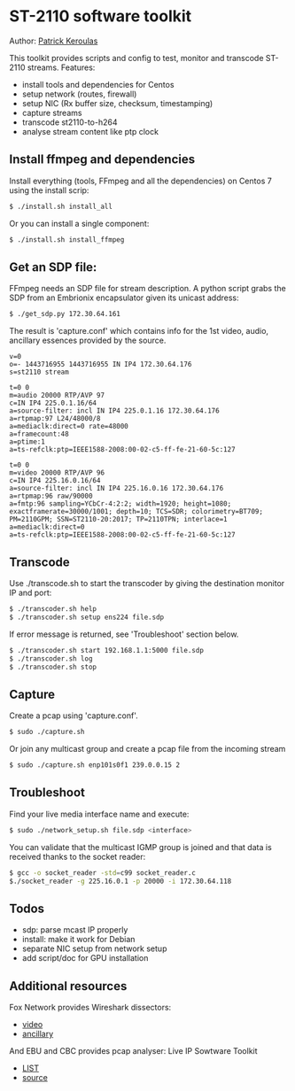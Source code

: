 # ST-2110 software toolkit

Author: [Patrick Keroulas](mailto:patrick.keroulas@radio-canada.ca)

This toolkit provides scripts and config to test, monitor and transcode ST-2110 streams.
Features:

* install tools and dependencies for Centos
* setup network (routes, firewall)
* setup NIC (Rx buffer size, checksum, timestamping)
* capture streams
* transcode st2110-to-h264
* analyse stream content like ptp clock

## Install ffmpeg and dependencies

Install everything (tools, FFmpeg and all the dependencies) on Centos 7
using the install scrip:

```sh
$ ./install.sh install_all
```

Or you can install a single component:

```sh
$ ./install.sh install_ffmpeg
```

## Get an SDP file:

FFmpeg needs an SDP file for stream description. A python script grabs
the SDP from an Embrionix encapsulator given its unicast address:

```sh
$ ./get_sdp.py 172.30.64.161
```
The result is 'capture.conf' which contains info for the 1st video, audio,
ancillary essences provided by the source.

```
v=0
o=- 1443716955 1443716955 IN IP4 172.30.64.176
s=st2110 stream

t=0 0
m=audio 20000 RTP/AVP 97
c=IN IP4 225.0.1.16/64
a=source-filter: incl IN IP4 225.0.1.16 172.30.64.176
a=rtpmap:97 L24/48000/8
a=mediaclk:direct=0 rate=48000
a=framecount:48
a=ptime:1
a=ts-refclk:ptp=IEEE1588-2008:00-02-c5-ff-fe-21-60-5c:127

t=0 0
m=video 20000 RTP/AVP 96
c=IN IP4 225.16.0.16/64
a=source-filter: incl IN IP4 225.16.0.16 172.30.64.176
a=rtpmap:96 raw/90000
a=fmtp:96 sampling=YCbCr-4:2:2; width=1920; height=1080; exactframerate=30000/1001; depth=10; TCS=SDR; colorimetry=BT709; PM=2110GPM; SSN=ST2110-20:2017; TP=2110TPN; interlace=1
a=mediaclk:direct=0
a=ts-refclk:ptp=IEEE1588-2008:00-02-c5-ff-fe-21-60-5c:127
```

## Transcode

Use ./transcode.sh to start the transcoder by giving the destination
monitor IP and port:

```sh
$ ./transcoder.sh help
$ ./transcoder.sh setup ens224 file.sdp
```

If error message is returned, see 'Troubleshoot' section below.

```sh
$ ./transcoder.sh start 192.168.1.1:5000 file.sdp
$ ./transcoder.sh log
$ ./transcoder.sh stop
```

## Capture

Create a pcap using 'capture.conf'.

```sh
$ sudo ./capture.sh
```

Or join any multicast group and create a pcap file from the incoming stream

```sh
$ sudo ./capture.sh enp101s0f1 239.0.0.15 2
```

## Troubleshoot

Find your live media interface name and execute:

```sh
$ sudo ./network_setup.sh file.sdp <interface>
```

You can validate that the multicast IGMP group is joined and that data
is received thanks to the socket reader:

```sh
$ gcc -o socket_reader -std=c99 socket_reader.c
$./socket_reader -g 225.16.0.1 -p 20000 -i 172.30.64.118
```

## Todos

* sdp: parse mcast IP properly
* install: make it work for Debian
* separate NIC setup from network setup
* add script/doc for GPU installation

## Additional resources

Fox Network provides Wireshark dissectors:

* [video](https://github.com/FOXNEOAdvancedTechnology/smpte2110-20-dissector)
* [ancillary](https://github.com/FOXNEOAdvancedTechnology/smpte2110-40-dissector)

And EBU and CBC provides pcap analyser: Live IP Sowtware Toolkit

* [LIST](http://list.ebu.io/login)
* [source](https://github.com/ebu/pi-list)

